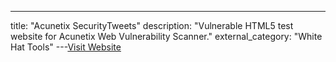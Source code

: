 ---
title: "Acunetix SecurityTweets"
description: "Vulnerable HTML5 test website for Acunetix Web Vulnerability Scanner."
external_category: "White Hat Tools"
---[Visit Website](http://testhtml5.vulnweb.com)

